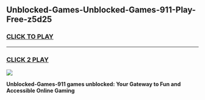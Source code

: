 
## Unblocked-Games-Unblocked-Games-911-Play-Free-z5d25
<h3>
<a href="https://premium76.site?title=Unblocked-Games-911&ref=23A">CLICK TO PLAY</a></h3>
<hr>

<h3>
<a href="https://premium76.site?title=Unblocked-Games-911&ref=23A">CLICK 2 PLAY</a>
  
</h3>

<a href="https://premium76.site?title=Unblocked-Games-911&ref=23A"><img src="https://clearcache.store/games.png"></a>


**Unblocked-Games-911 games unblocked: Your Gateway to Fun and Accessible Online Gaming**
